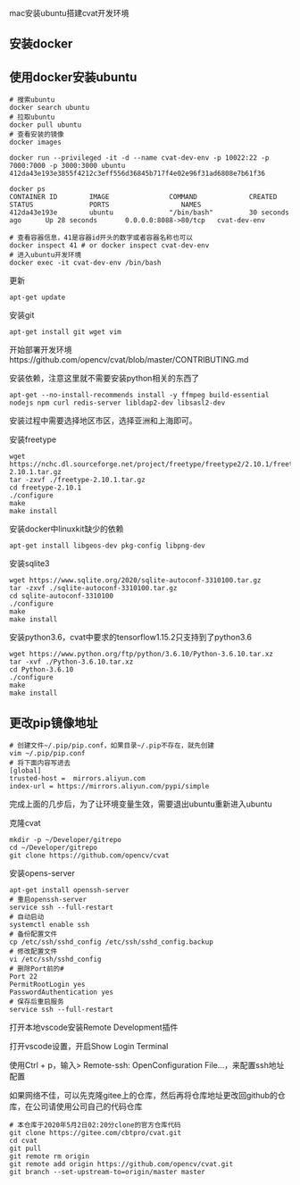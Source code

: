 mac安装ubuntu搭建cvat开发环境

## 安装docker



## 使用docker安装ubuntu

```shell
# 搜索ubuntu
docker search ubuntu
# 拉取ubuntu
docker pull ubuntu
# 查看安装的镜像
docker images

docker run --privileged -it -d --name cvat-dev-env -p 10022:22 -p 7000:7000 -p 3000:3000 ubuntu
412da43e193e3855f4212c3eff556d36845b717f4e02e96f31ad6808e7b61f36

docker ps
CONTAINER ID        IMAGE               COMMAND             CREATED             STATUS              PORTS                  NAMES
412da43e193e        ubuntu              "/bin/bash"         30 seconds ago      Up 28 seconds       0.0.0.0:8088->80/tcp   cvat-dev-env

# 查看容器信息，41是容器id开头的数字或者容器名称也可以
docker inspect 41 # or docker inspect cvat-dev-env
# 进入ubuntu开发环境
docker exec -it cvat-dev-env /bin/bash
```

更新

```shell
apt-get update
```

安装git

```shell
apt-get install git wget vim
```



开始部署开发环境https://github.com/opencv/cvat/blob/master/CONTRIBUTING.md

安装依赖，注意这里就不需要安装python相关的东西了

```shell
apt-get --no-install-recommends install -y ffmpeg build-essential nodejs npm curl redis-server libldap2-dev libsasl2-dev
```

安装过程中需要选择地区市区，选择亚洲和上海即可。

安装freetype

```shell
wget https://nchc.dl.sourceforge.net/project/freetype/freetype2/2.10.1/freetype-2.10.1.tar.gz
tar -zxvf ./freetype-2.10.1.tar.gz
cd freetype-2.10.1
./configure
make
make install
```

安装docker中linuxkit缺少的依赖

```shell
apt-get install libgeos-dev pkg-config libpng-dev
```

安装sqlite3

```shell
wget https://www.sqlite.org/2020/sqlite-autoconf-3310100.tar.gz
tar -zxvf ./sqlite-autoconf-3310100.tar.gz
cd sqlite-autoconf-3310100
./configure
make
make install
```

安装python3.6，cvat中要求的tensorflow1.15.2只支持到了python3.6

```shell
wget https://www.python.org/ftp/python/3.6.10/Python-3.6.10.tar.xz
tar -xvf ./Python-3.6.10.tar.xz
cd Python-3.6.10
./configure
make
make install
```



## 更改pip镜像地址

```shell
# 创建文件~/.pip/pip.conf，如果目录~/.pip不存在，就先创建
vim ~/.pip/pip.conf
# 将下面内容写进去
[global]
trusted-host =  mirrors.aliyun.com
index-url = https://mirrors.aliyun.com/pypi/simple
```

完成上面的几步后，为了让环境变量生效，需要退出ubuntu重新进入ubuntu

克隆cvat

```shell
mkdir -p ~/Developer/gitrepo
cd ~/Developer/gitrepo
git clone https://github.com/opencv/cvat
```



安装opens-server

```shell
apt-get install openssh-server
# 重启openssh-server
service ssh --full-restart
# 自动启动
systemctl enable ssh
# 备份配置文件
cp /etc/ssh/sshd_config /etc/ssh/sshd_config.backup
# 修改配置文件
vi /etc/ssh/sshd_config
# 删除Port前的#
Port 22
PermitRootLogin yes
PasswordAuthentication yes
# 保存后重启服务
service ssh --full-restart
```



打开本地vscode安装Remote Development插件

打开vscode设置，开启Show Login Terminal

使用Ctrl + p，输入> Remote-ssh: OpenConfiguration File...，来配置ssh地址配置





如果网络不佳，可以先克隆gitee上的仓库，然后再将仓库地址更改回github的仓库，在公司请使用公司自己的代码仓库

```shell
# 本仓库于2020年5月2日02:20分clone的官方仓库代码
git clone https://gitee.com/cbtpro/cvat.git
cd cvat
git pull
git remote rm origin
git remote add origin https://github.com/opencv/cvat.git
git branch --set-upstream-to=origin/master master
```

